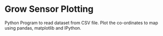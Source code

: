 # Grow Sensor Plotting
Python Program to read dataset from CSV file. Plot the co-ordinates to map using pandas, matplotlib and IPython.

